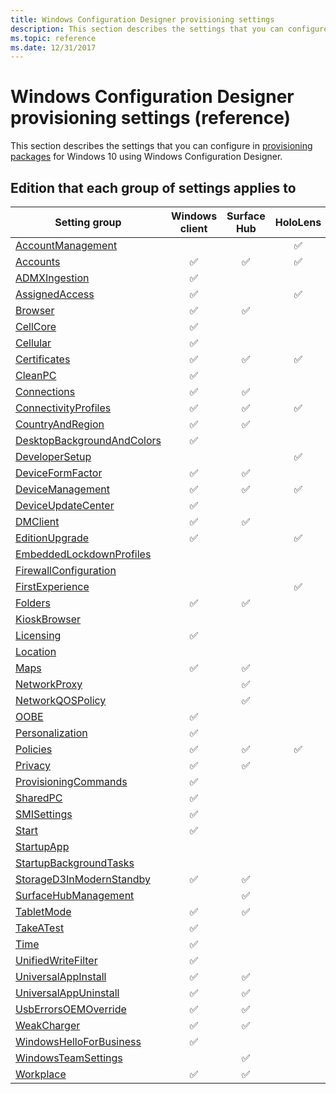 ```yaml
---
title: Windows Configuration Designer provisioning settings
description: This section describes the settings that you can configure in provisioning packages for Windows 10 using Windows Configuration Designer. 
ms.topic: reference
ms.date: 12/31/2017
--- 
```


# Windows Configuration Designer provisioning settings (reference)

This section describes the settings that you can configure in [provisioning packages](../provisioning-packages/provisioning-packages.md) for Windows 10 using Windows Configuration Designer.  

## Edition that each group of settings applies to

| Setting group | Windows client | Surface Hub | HoloLens | IoT Core |
| --- | :---: | :---: | :---: | :---: |
| [AccountManagement](wcd-accountmanagement.md) |  |  | ✅ |  |
| [Accounts](wcd-accounts.md) | ✅ | ✅ | ✅ | ✅ |
| [ADMXIngestion](wcd-admxingestion.md) | ✅ | | | |
| [AssignedAccess](wcd-assignedaccess.md) | ✅ | | ✅ | |
| [Browser](wcd-browser.md) | ✅ | ✅ |  |  |
| [CellCore](wcd-cellcore.md) | ✅ | | | |
| [Cellular](wcd-cellular.md) | ✅ | |  |  |
| [Certificates](wcd-certificates.md) | ✅ | ✅ | ✅ | ✅ |
| [CleanPC](wcd-cleanpc.md) | ✅ |  |  |  |
| [Connections](wcd-connections.md) | ✅ | ✅ |  |  |
| [ConnectivityProfiles](wcd-connectivityprofiles.md) | ✅ | ✅ | ✅ |  |
| [CountryAndRegion](wcd-countryandregion.md) | ✅ | ✅ |  |  |
| [DesktopBackgroundAndColors](wcd-desktopbackgroundandcolors.md) | ✅ | |  |  |
| [DeveloperSetup](wcd-developersetup.md) |  |  | ✅ |  |
| [DeviceFormFactor](wcd-deviceformfactor.md) |  ✅ | ✅ |  |  |
| [DeviceManagement](wcd-devicemanagement.md) |  ✅ | ✅ | ✅ |  |
| [DeviceUpdateCenter](wcd-deviceupdatecenter.md) | ✅ |  |  |  |
| [DMClient](wcd-dmclient.md) | ✅ | ✅ |  | ✅ |
| [EditionUpgrade](wcd-editionupgrade.md) | ✅ |  | ✅ |  |
| [EmbeddedLockdownProfiles](https://support.microsoft.com/windows/windows-10-mobile-end-of-support-faq-8c2dd1cf-a571-00f0-0881-bb83926d05c5) |  |  |  |  |
| [FirewallConfiguration](wcd-firewallconfiguration.md) |  |  |  | ✅ |
| [FirstExperience](wcd-firstexperience.md) |  |  | ✅ |  |
| [Folders](wcd-folders.md) |✅ | ✅ |  |  |
| [KioskBrowser](wcd-kioskbrowser.md) |  |  |  | ✅ |
| [Licensing](wcd-licensing.md) | ✅ |  |  |  |
| [Location](wcd-location.md) |  |  |  | ✅ |
| [Maps](wcd-maps.md) |✅ | ✅ |  |  |
| [NetworkProxy](wcd-networkproxy.md) |  | ✅ |  |  |
| [NetworkQOSPolicy](wcd-networkqospolicy.md) |  | ✅ |  |  |
| [OOBE](wcd-oobe.md) | ✅ |  |  |  |
| [Personalization](wcd-personalization.md) | ✅ |  |  |  |
| [Policies](wcd-policies.md) | ✅ | ✅ | ✅ | ✅ |
| [Privacy](wcd-folders.md) |✅ | ✅ |  | ✅ |
| [ProvisioningCommands](wcd-provisioningcommands.md) | ✅ |  |  |  |
| [SharedPC](wcd-sharedpc.md) | ✅ |  |  |  |
| [SMISettings](wcd-smisettings.md) | ✅ |  |  |  |
| [Start](wcd-start.md) | ✅ |  |  |  |
| [StartupApp](wcd-startupapp.md) |  |  |  | ✅ |
| [StartupBackgroundTasks](wcd-startupbackgroundtasks.md) |  |  |  | ✅ |
| [StorageD3InModernStandby](wcd-storaged3inmodernstandby.md) |✅ | ✅ |  | ✅ |
| [SurfaceHubManagement](wcd-surfacehubmanagement.md) |  |  ✅  |  |  |
| [TabletMode](wcd-tabletmode.md) |✅ | ✅ |  |  |
| [TakeATest](wcd-takeatest.md) | ✅ |  |  |  |
| [Time](wcd-time.md) | ✅ |  |  |  |
| [UnifiedWriteFilter](wcd-unifiedwritefilter.md) | ✅ |  |  | ✅ |
| [UniversalAppInstall](wcd-universalappinstall.md) | ✅ | ✅ |  | ✅ |
| [UniversalAppUninstall](wcd-universalappuninstall.md) | ✅ | ✅ |  | ✅ |
| [UsbErrorsOEMOverride](wcd-usberrorsoemoverride.md) | ✅ | ✅ |  |  |
| [WeakCharger](wcd-weakcharger.md) |✅ | ✅ |  |  |
| [WindowsHelloForBusiness](wcd-windowshelloforbusiness.md) | ✅ |  |  |  |
| [WindowsTeamSettings](wcd-windowsteamsettings.md) |  | ✅ |  |  |
| [Workplace](wcd-workplace.md) |✅ | ✅ |  | ✅ |
